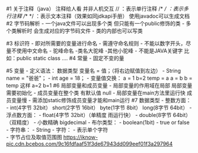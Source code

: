 #1 关于注释（java）
    注释给人看 并非人机交互
    //     ：表示单行注释
    /* */  ：表示多行注释
    /** */ ：表示文本注释（效果如同jdkapi手册）
    使用javadoc可以生成文档
#2 字节码解析
    - 一个java文件可以出现多个类 但只能有一个public修饰的类
    - 多个类解析时 会生成对应的字节码文件
    - 类的内部也可以写类
    
    
#3 标识符
    - 即对所需要的变量进行命名
        - 需遵守命名规则
            - 不能以数字开头，尽量不使用中文命名
        - 驼峰命名
            -类名大驼峰
            -其他小驼峰
        - 不能是JAVA关键字
          比如：public static class ….
#4 常量
    - 固定不变的量
 
#5 变量
    - 定义语法：
        数据类型 变量名 = 值；（将右边赋值到左边）
         - String name = "爸爸"；
         - int  age = 18；
    - 变量值交换：
     a = 1 b=2
     temp = a
     a = b
     b = temp 这样 a=2 b=1
#6 局部变量和成员变量
    - 局部变量的作用域在局部 局部变量需要初始化
    - 成员变量在整个类 有默认值 null
    - 局部变量在main方法里运行快 成员变量慢
    - 需添加static修饰成员变量才能和main运行
#7 数据类型
    - 整数方面： 
        - int(4字节 32bit）  short(2字节 16bit） byte(1字节 8bit） long(8字节 64bit）
    - 浮点数方面：
        - float(4字节 32bit）（单精度 雨运行快）
        - double(8字节 64bit） （双精度）
        - 小数精确 bigdecimal
    - 布尔类型：
        - boolean(1bit)
        - true or false 
    - 字符串：
        - String
    - 字符：
        - 表示单个字符     
    - 字节占位及取值范围图
    https://iknow-pic.cdn.bcebos.com/9c16fdfaaf51f3de67943dd099eef01f3a297964  
        